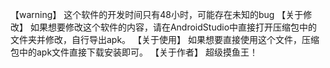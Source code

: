 【warning】
    这个软件的开发时间只有48小时，可能存在未知的bug
【关于修改】
    如果想要修改这个软件的内容，请在AndroidStudio中直接打开压缩包中的文件夹并修改，自行导出apk。
【关于使用】
    如果想要直接使用这个文件，压缩包中的apk文件直接下载安装即可。
【关于作者】
    超级摸鱼王！